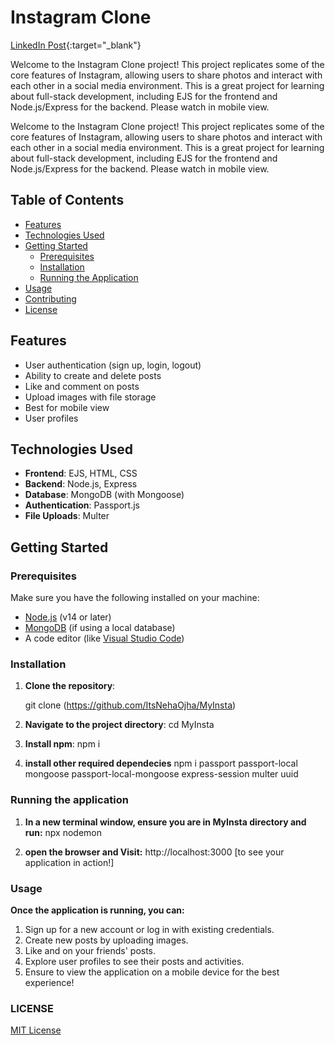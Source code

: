 # Instagram Clone 

[LinkedIn Post](https://www.linkedin.com/feed/update/urn:li:activity:7258127321335758849/){:target="_blank"}


Welcome to the Instagram Clone project! This project replicates some of the core features of Instagram, allowing users to share photos and interact with each other in a social media environment. This is a great project for learning about full-stack development, including EJS for the frontend and Node.js/Express for the backend.
Please watch in mobile view.

Welcome to the Instagram Clone project! This project replicates some of the core features of Instagram, allowing users to share photos and interact with each other in a social media environment. This is a great project for learning about full-stack development, including EJS for the frontend and Node.js/Express for the backend.
Please watch in mobile view.

## Table of Contents

- [Features](#features)
- [Technologies Used](#technologies-used)
- [Getting Started](#getting-started)
  - [Prerequisites](#prerequisites)
  - [Installation](#installation)
  - [Running the Application](#running-the-application)
- [Usage](#usage)
- [Contributing](#contributing)
- [License](#license)

## Features

- User authentication (sign up, login, logout)
- Ability to create and delete posts
- Like and comment on posts
- Upload images with file storage
- Best for mobile view
- User profiles

## Technologies Used

- **Frontend**: EJS, HTML, CSS
- **Backend**: Node.js, Express
- **Database**: MongoDB (with Mongoose)
- **Authentication**: Passport.js
- **File Uploads**: Multer

## Getting Started

### Prerequisites

Make sure you have the following installed on your machine:

- [Node.js](https://nodejs.org/) (v14 or later)
- [MongoDB](https://www.mongodb.com/try/download/community) (if using a local database)
- A code editor (like [Visual Studio Code](https://code.visualstudio.com/))

### Installation

1. **Clone the repository**:

   git clone (https://github.com/ItsNehaOjha/MyInsta)


2. **Navigate to the project directory**:
    cd MyInsta

3. **Install npm**:
    npm i

4. **install other required dependecies**
    npm i passport passport-local mongoose passport-local-mongoose express-session multer uuid

### Running the application

1. **In a new terminal window, ensure you are in MyInsta directory and run:**
    npx nodemon 

2. **open the browser and Visit:**
    http://localhost:3000  [to see your application in action!]


### Usage
**Once the application is running, you can:**

   1. Sign up for a new account or log in with existing credentials.
   2. Create new posts by uploading images.
   3. Like and on your friends' posts.
   4. Explore user profiles to see their posts and activities.
   5. Ensure to view the application on a mobile device for the best experience!

### LICENSE
 [MIT License](LICENSE)
